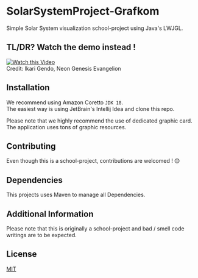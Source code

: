 # SolarSystemProject-Grafkom
Simple Solar System visualization school-project using Java's LWJGL.

## TL/DR? Watch the demo instead !  
[![Watch this Video](https://user-images.githubusercontent.com/108221736/235337935-a0997ff0-f59e-4771-b570-590b3c7796ca.png)](https://youtu.be/TK7Y2XDgEno)  
Credit: Ikari Gendo, Neon Genesis Evangelion


## Installation
We recommend using Amazon Coretto `JDK 18`.  
The easiest way is using JetBrain's Intellij Idea and clone this repo.

Please note that we highly recommend the use of dedicated graphic card.  
The application uses tons of graphic resources.

## Contributing
Even though this is a school-project, contributions are welcomed ! 😊

## Dependencies
This projects uses Maven to manage all Dependencies.

## Additional Information
Please note that this is originally a school-project and bad / smell code writings are to be expected.  

## License
[MIT](LICENSE)

